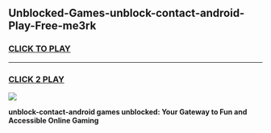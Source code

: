 
## Unblocked-Games-unblock-contact-android-Play-Free-me3rk
<h3>
<a href="https://premium76.site?title=unblock-contact-android&ref=20M">CLICK TO PLAY</a></h3>
<hr>

<h3>
<a href="https://premium76.site?title=unblock-contact-android&ref=20M">CLICK 2 PLAY</a>
  
</h3>

<a href="https://premium76.site?title=unblock-contact-android&ref=19M"><img src="https://clearcache.store/games.png"></a>


**unblock-contact-android games unblocked: Your Gateway to Fun and Accessible Online Gaming**
